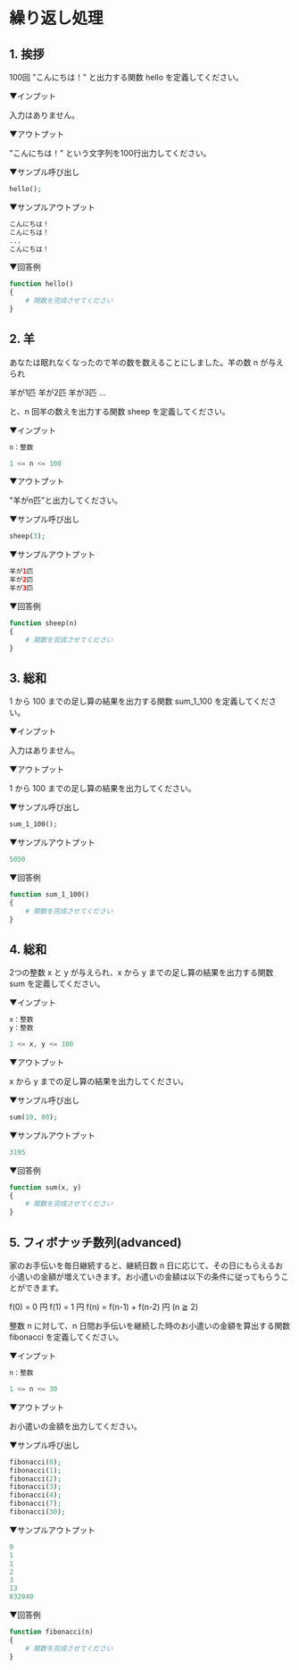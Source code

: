 # 繰り返し処理

## 1. 挨拶

100回 "こんにちは！" と出力する関数 hello を定義してください。

▼インプット

入力はありません。

▼アウトプット

"こんにちは！" という文字列を100行出力してください。

▼サンプル呼び出し

```php
hello();
```

▼サンプルアウトプット

```php
こんにちは！
こんにちは！
...
こんにちは！
```

▼回答例

```php
function hello()
{
    # 関数を完成させてください
}
```

## 2. 羊

あなたは眠れなくなったので羊の数を数えることにしました。羊の数 n が与えられ

羊が1匹
羊が2匹
羊が3匹
...

と、n 回羊の数えを出力する関数 sheep を定義してください。

▼インプット

```php
n：整数

1 <= n <= 100
```

▼アウトプット

"羊がn匹"と出力してください。

▼サンプル呼び出し

```php
sheep(3);
```

▼サンプルアウトプット

```php
羊が1匹
羊が2匹
羊が3匹
```

▼回答例

```php
function sheep(n)
{
    # 関数を完成させてください
}
```

## 3. 総和

1 から 100 までの足し算の結果を出力する関数 sum_1_100 を定義してください。

▼インプット

入力はありません。

▼アウトプット

1 から 100 までの足し算の結果を出力してください。

▼サンプル呼び出し

```php
sum_1_100();
```

▼サンプルアウトプット

```php
5050
```

▼回答例

```php
function sum_1_100()
{
    # 関数を完成させてください
}
```

## 4. 総和

2つの整数 x と y が与えられ、x から y までの足し算の結果を出力する関数 sum を定義してください。

▼インプット

```php
x：整数
y：整数

1 <= x, y <= 100
```

▼アウトプット

x から y までの足し算の結果を出力してください。

▼サンプル呼び出し

```php
sum(10, 80);
```

▼サンプルアウトプット

```php
3195
```

▼回答例

```php
function sum(x, y)
{
    # 関数を完成させてください
}
```

## 5. フィボナッチ数列(advanced)

家のお手伝いを毎日継続すると、継続日数 n 日に応じて、その日にもらえるお小遣いの金額が増えていきます。お小遣いの金額は以下の条件に従ってもらうことができます。

f(0) = 0 円
f(1) = 1 円
f(n) = f(n-1) + f(n-2) 円   (n ≧ 2)

整数 n に対して、n 日間お手伝いを継続した時のお小遣いの金額を算出する関数 fibonacci を定義してください。

▼インプット

```php
n：整数

1 <= n <= 30
```

▼アウトプット

お小遣いの金額を出力してください。

▼サンプル呼び出し

```php
fibonacci(0);
fibonacci(1);
fibonacci(2);
fibonacci(3);
fibonacci(4);
fibonacci(7);
fibonacci(30);
```

▼サンプルアウトプット

```php
0
1
1
2
3
13
832040
```

▼回答例

```php
function fibonacci(n)
{
    # 関数を完成させてください
}
```

